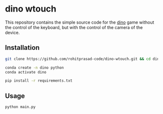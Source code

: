 # dino wtouch

This repository contains the simple source code for the [dino](chrome://dino) game without the control of the keyboard, but with the control of the camera of the device.

## Installation

```bash
git clone https://github.com/rohitprasad-code/dino-wtouch.git && cd dino-wtouch
```

```bash
conda create -n dino python
conda activate dino
```

```bash
pip install -r requirements.txt
```

## Usage

```bash
python main.py
```